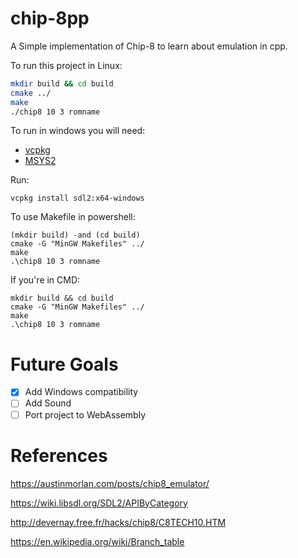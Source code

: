 # chip-8pp

A Simple implementation of Chip-8 to learn about emulation in cpp.


To run this project in Linux:
```Bash
mkdir build && cd build
cmake ../
make
./chip8 10 3 romname
```

To run in windows you will need:
- [vcpkg](https://vcpkg.io/en/)
- [MSYS2](https://code.visualstudio.com/docs/languages/cpp)

Run:
```shell
vcpkg install sdl2:x64-windows
```
To use Makefile in powershell:
```shell
(mkdir build) -and (cd build)
cmake -G "MinGW Makefiles" ../
make
.\chip8 10 3 romname
```
If you're in CMD:
```shell
mkdir build && cd build
cmake -G "MinGW Makefiles" ../
make
.\chip8 10 3 romname
```

# Future Goals

- [x] Add Windows compatibility 
- [ ] Add Sound
- [ ] Port project to WebAssembly

# References 

https://austinmorlan.com/posts/chip8_emulator/

https://wiki.libsdl.org/SDL2/APIByCategory

http://devernay.free.fr/hacks/chip8/C8TECH10.HTM

https://en.wikipedia.org/wiki/Branch_table
